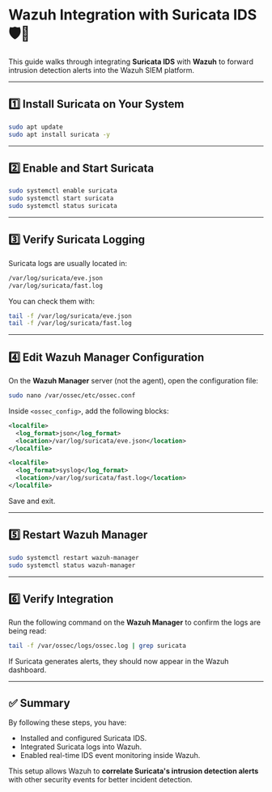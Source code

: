 # Wazuh Integration with Suricata IDS 🛡️🐍

This guide walks through integrating **Suricata IDS** with **Wazuh** to forward intrusion detection alerts into the Wazuh SIEM platform.

---

## 1️⃣ Install Suricata on Your System
```bash
sudo apt update
sudo apt install suricata -y
```

---

## 2️⃣ Enable and Start Suricata
```bash
sudo systemctl enable suricata
sudo systemctl start suricata
sudo systemctl status suricata
```

---

## 3️⃣ Verify Suricata Logging
Suricata logs are usually located in:
```bash
/var/log/suricata/eve.json
/var/log/suricata/fast.log
```
You can check them with:
```bash
tail -f /var/log/suricata/eve.json
tail -f /var/log/suricata/fast.log
```

---

## 4️⃣ Edit Wazuh Manager Configuration
On the **Wazuh Manager** server (not the agent), open the configuration file:
```bash
sudo nano /var/ossec/etc/ossec.conf
```

Inside `<ossec_config>`, add the following blocks:

```xml
<localfile>
  <log_format>json</log_format>
  <location>/var/log/suricata/eve.json</location>
</localfile>

<localfile>
  <log_format>syslog</log_format>
  <location>/var/log/suricata/fast.log</location>
</localfile>
```

Save and exit.

---

## 5️⃣ Restart Wazuh Manager
```bash
sudo systemctl restart wazuh-manager
sudo systemctl status wazuh-manager
```

---

## 6️⃣ Verify Integration
Run the following command on the **Wazuh Manager** to confirm the logs are being read:
```bash
tail -f /var/ossec/logs/ossec.log | grep suricata
```

If Suricata generates alerts, they should now appear in the Wazuh dashboard.

---

## ✅ Summary
By following these steps, you have:
- Installed and configured Suricata IDS.
- Integrated Suricata logs into Wazuh.
- Enabled real-time IDS event monitoring inside Wazuh.

This setup allows Wazuh to **correlate Suricata's intrusion detection alerts** with other security events for better incident detection.

